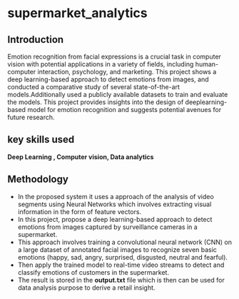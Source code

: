 # supermarket_analytics
## Introduction
Emotion recognition from facial expressions is a crucial task in computer vision with potential applications in a variety of fields, including human-computer interaction, psychology, and marketing. This project shows a deep learning-based approach to detect emotions from images, and conducted a comparative study of several state-of-the-art models.Additionally used a  publicly available datasets to train and evaluate the models. This project provides insights into the design of deeplearning-based model for emotion recognition and suggests potential avenues for future research.
## key skills used
**Deep Learning , Computer vision, Data analytics** 
## Methodology
* In the proposed system it uses a approach of the analysis of video segments using Neural Networks which involves extracting visual information in the form of feature vectors.
* In this project,  propose a deep learning-based approach to detect emotions from images captured by surveillance cameras in a supermarket.
* This approach involves training a convolutional neural network (CNN) on a large dataset of annotated facial images to recognize seven basic emotions (happy, sad, angry, surprised, disgusted, neutral and fearful).
* Then apply the trained model to real-time video streams to detect and classify emotions of customers in the supermarket.
* The result is stored in the **output.txt** file which is then can be used for data analysis purpose to derive a retail insight.
